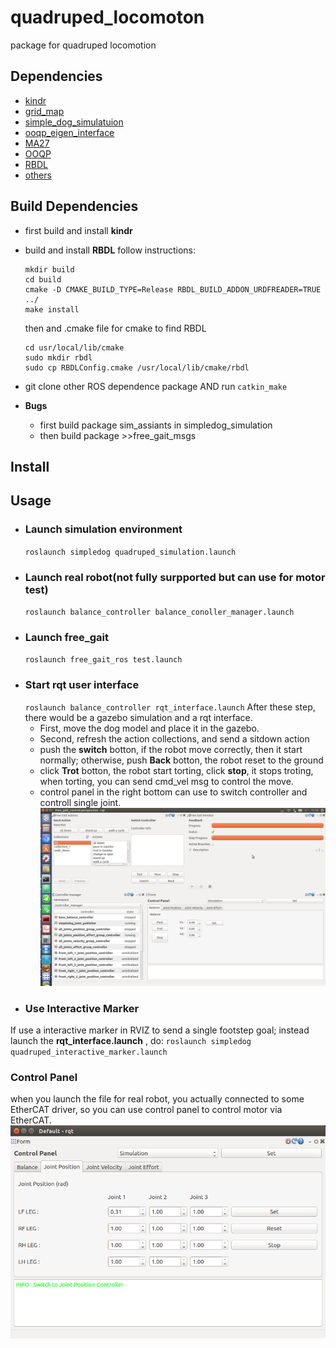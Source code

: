# quadruped_locomoton
package for quadruped locomotion
## Dependencies
- [kindr](https://github.com/ANYbotics/kindr)
- [grid_map](https://github.com/ANYbotics/grid_map)
- [simple_dog_simulatuion](https://github.com/HITSZ-LeggedRobotics/simple_dog_simulation)
- [ooqp_eigen_interface](https://github.com/HITSZ-LeggedRobotics/dependencies/tree/master/ooqp_eigen_interface-master)
- [MA27](https://github.com/HITSZ-LeggedRobotics/ma27)
- [OOQP](https://github.com/HITSZ-LeggedRobotics/OOQP)
- [RBDL](https://github.com/HITSZ-LeggedRobotics/rbdl)
- [others](https://github.com/HITSZ-LeggedRobotics/dependencies)

## Build Dependencies
  - first build and install **kindr**
  - build and install **RBDL** follow instructions:

    ```
    mkdir build
    cd build
    cmake -D CMAKE_BUILD_TYPE=Release RBDL_BUILD_ADDON_URDFREADER=TRUE ../
    make install
    ```
    then and .cmake file for cmake to find RBDL
    ```
    cd usr/local/lib/cmake
    sudo mkdir rbdl
    sudo cp RBDLConfig.cmake /usr/local/lib/cmake/rbdl
    ```
  - git clone other ROS dependence package AND run `catkin_make`
  - **Bugs**
    - first build package sim_assiants in simpledog_simulation
    - then build package >>free_gait_msgs
## Install

## Usage
- ### Launch simulation environment
  `roslaunch simpledog quadruped_simulation.launch`
- ### Launch real robot(not fully surpported but can use for motor test)
    `roslaunch balance_controller balance_conoller_manager.launch `
- ### Launch free_gait
  `roslaunch free_gait_ros test.launch`
- ### Start rqt user interface
  ` roslaunch balance_controller rqt_interface.launch `
After these step, there would be a gazebo simulation and a rqt interface.
  - First, move the dog model and place it in the gazebo.
  - Second, refresh the action collections, and send a sitdown action
  - push the **switch** botton, if the robot move correctly, then it start normally; otherwise, push **Back** botton, the robot reset to the ground
  - click **Trot** botton, the robot start torting, click **stop**, it stops troting, when torting, you can send cmd_vel msg to control the move.
  - control panel in the right bottom can use to switch controller and controll single joint.
![rqt_free_gait_interface](/assets/rqt_free_gait_interface.png)
- ### Use Interactive Marker
 If use a interactive marker in RVIZ to send a single footstep goal;
 instead launch the **rqt_interface.launch** , do:
 `roslaunch simpledog quadruped_interactive_marker.launch`

### Control Panel
when you launch the file for real robot, you actually connected to some EtherCAT driver, so you can use control panel to control motor via EtherCAT.
![control_panel](/assets/control_panel.png)
